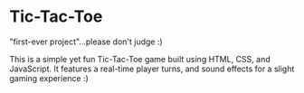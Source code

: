 # Tic-Tac-Toe
"first-ever project"...please don't judge :)



This is a simple yet fun Tic-Tac-Toe game built using HTML, CSS, and JavaScript. It features a real-time player turns, and sound effects for a slight gaming experience :)
